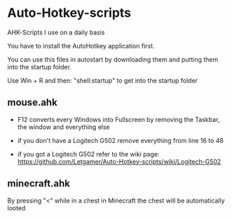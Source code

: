 # Auto-Hotkey-scripts
AHK-Scripts I use on a daily basis

You have to install the AutoHotkey application first.

You can use this files in autostart by downloading them and putting them into the startup folder.

Use Win + R and then: "shell:startup" to get into the startup folder

<h2 >mouse.ahk</h2>

- F12 converts every Windows into Fullscreen by removing the Taskbar, the window and everything else

- if you don't have a Logitech G502 remove everything from line 16 to 48

- if you got a Logitech G502 refer to the wiki page: https://github.com/Letgamer/Auto-Hotkey-scripts/wiki/Logitech-G502


<h2 >minecraft.ahk</h2>
By pressing "<" while in a chest in Minecraft the chest will be automatically looted
